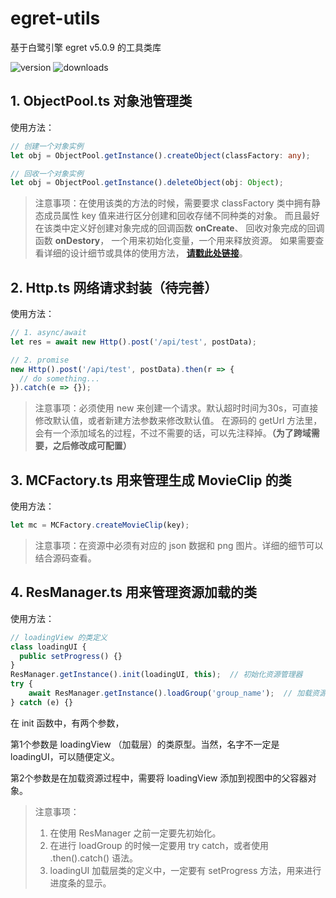 # egret-utils
基于白鹭引擎 egret v5.0.9 的工具类库

<p>
  <span>
    <img src="https://img.shields.io/badge/version-1.0.5-green.svg" alt="version">
  </span>
  <span>
    <img src="https://img.shields.io/badge/downloads-7k-blue.svg" alt="downloads">
  </span>
</p>





## 1. ObjectPool.ts 对象池管理类
使用方法：

```typescript
// 创建一个对象实例
let obj = ObjectPool.getInstance().createObject(classFactory: any);

// 回收一个对象实例
let obj = ObjectPool.getInstance().deleteObject(obj: Object);
```

> 注意事项：在使用该类的方法的时候，需要要求 classFactory 类中拥有静态成员属性 key 值来进行区分创建和回收存储不同种类的对象。
> 而且最好在该类中定义好创建对象完成的回调函数 **onCreate**、
> 回收对象完成的回调函数 **onDestory**，
> 一个用来初始化变量，一个用来释放资源。
> 如果需要查看详细的设计细节或具体的使用方法，
> [**请戳此处链接**](http://a8ccce0e.wiz03.com/share/s/2EPcUe16jknd21LCSr0jir5o1Uo2SA2TUQKH2PyOcZ0XXImI)。





## 2. Http.ts 网络请求封装（待完善）
使用方法：

```typescript
// 1. async/await
let res = await new Http().post('/api/test', postData);

// 2. promise
new Http().post('/api/test', postData).then(r => {
  // do something...
}).catch(e => {});
```

> 注意事项：必须使用 new 来创建一个请求。默认超时时间为30s，可直接修改默认值，或者新建方法参数来修改默认值。
> 在源码的 getUrl 方法里，会有一个添加域名的过程，不过不需要的话，可以先注释掉。**（为了跨域需要，之后修改成可配置）**





## 3. MCFactory.ts 用来管理生成 MovieClip 的类
使用方法：

```typescript
let mc = MCFactory.createMovieClip(key);
```

> 注意事项：在资源中必须有对应的 json 数据和 png 图片。详细的细节可以结合源码查看。





## 4. ResManager.ts 用来管理资源加载的类
使用方法：

```typescript
// loadingView 的类定义
class loadingUI {
  public setProgress() {}
}
ResManager.getInstance().init(loadingUI, this);  // 初始化资源管理器
try {
    await ResManager.getInstance().loadGroup('group_name');  // 加载资源
} catch (e) {}
```

在 init 函数中，有两个参数，

第1个参数是 loadingView （加载层）的类原型。当然，名字不一定是 loadingUI，可以随便定义。

第2个参数是在加载资源过程中，需要将 loadingView 添加到视图中的父容器对象。

> 注意事项：
> 1. 在使用 ResManager 之前一定要先初始化。
> 2. 在进行 loadGroup 的时候一定要用 try catch，或者使用 .then().catch() 语法。
> 3. loadingUI 加载层类的定义中，一定要有 setProgress 方法，用来进行进度条的显示。










